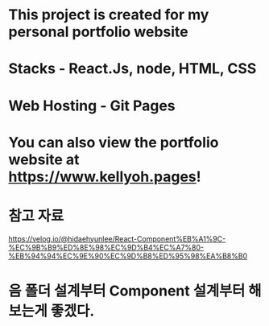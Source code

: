# This project is created for my personal portfolio website

# Stacks - React.Js, node, HTML, CSS

# Web Hosting - Git Pages

# You can also view the portfolio website at https://www.kellyoh.pages! 


# 참고 자료 
https://velog.io/@hidaehyunlee/React-Component%EB%A1%9C-%EC%9B%B9%ED%8E%98%EC%9D%B4%EC%A7%80-%EB%94%94%EC%9E%90%EC%9D%B8%ED%95%98%EA%B8%B0 

# 음 폴더 설계부터 Component 설계부터 해보는게 좋겠다. 